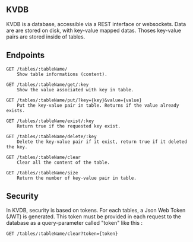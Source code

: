 ## KVDB
KVDB is a database, accessible via a REST interface or websockets. Data are are stored on disk, with key-value mapped datas.
Thoses key-value pairs are stored inside of tables.
## Endpoints

    GET /tables/:tableName/
	    Show table informations (content).
	    
	GET /tables/:tableName/get/:key
		Show the value associated with key in table.

	GET /tables/:tableName/put/?key={key}&value={value}
		Put the key-value pair in table. Returns if the value already exists.

	GET /tables/:tableName/exist/:key
		Return true if the requested key exist.
	
	GET /tables/:tableName/delete/:key
		Delete the key-value pair if it exist, return true if it deleted the key.
	
	GET /tables/:tableName/clear
		Clear all the content of the table.

	GET /tables/:tableName/size
		Return the number of key-value pair in table.
## Security
In KVDB, security is based on tokens. For each tables, a Json Web Token (JWT) is generated. This token must be provided in each request to the database as a query-parameter called "token" like this :

    GET /tables/:tableName/clear?token={token}
		


